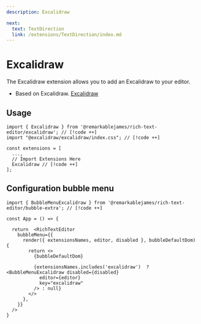 ```yaml
---
description: Excalidraw

next:
  text: TextDirection
  link: /extensions/TextDirection/index.md
---
```


# Excalidraw

The Excalidraw extension allows you to add an Excalidraw to your editor.

- Based on Excalidraw. [Excalidraw](https://excalidraw.com/)

## Usage

```tsx
import { Excalidraw } from '@remarkablejames/rich-text-editor/excalidraw'; // [!code ++]
import "@excalidraw/excalidraw/index.css"; // [!code ++]

const extensions = [
  ...,
  // Import Extensions Here
  Excalidraw // [!code ++]
];
```

## Configuration bubble menu

```tsx
import { BubbleMenuExcalidraw } from '@remarkablejames/rich-text-editor/bubble-extra'; // [!code ++]

const App = () => {

  return  <RichTextEditor
    bubbleMenu={{
      render({ extensionsNames, editor, disabled }, bubbleDefaultDom) {
        return <>
          {bubbleDefaultDom}

          {extensionsNames.includes('excalidraw')  ? <BubbleMenuExcalidraw disabled={disabled}
            editor={editor}
            key="excalidraw"
          /> : null}
        </>
      },
    }}
  />
}
```
